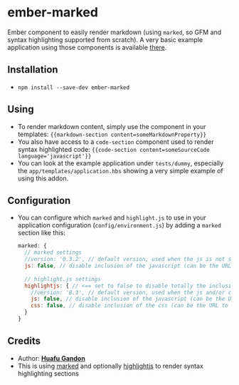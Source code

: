 # ember-marked

Ember component to easily render markdown (using `marked`, so GFM and syntax highlighting supported from scratch).
A very basic example application using those components is available [there](http://huafu.github.io/ember-marked/).

## Installation

* `npm install --save-dev ember-marked`

## Using

* To render markdown content, simply use the component in your templates: `{{markdown-section content=someMarkdownProperty}}`
* You also have access to a `code-section` component used to render syntax highlighted code: `{{code-section content=someSourceCode language='javascript'}}`
* You can look at the example application under `tests/dummy`, especially the `app/templates/application.hbs` showing a very simple example of using this addon.

## Configuration

* You can configure which  `marked` and `highlight.js` to use in your application configuration (`config/environment.js`) by adding a `marked` section like this:
    ```js
    marked: {
      // marked settings
      //version: '0.3.2', // default version, used when the js is not specified
      js: false, // disable inclusion of the javascript (can be the URL to some other CDN)
      
      // highlight.js settings
      highlightjs: { // <== set to false to disable totally the inclusion of highlightjs
        //version: '8.3', // default version, used when the js and/or css are not specified
        js: false, // disable inclusion of the javascript (can be the URL to some other CDN)
        css: false, // disable inclusion of the css (can be the URL to some other CDN)
      }
    }
    ```

## Credits

* Author: **[Huafu Gandon](http://github.com/huafu)**
* This is using [marked](https://github.com/chjj/marked) and optionally [highlightjs](https://github.com/isagalaev/highlight.js) to render syntax highlighting sections
